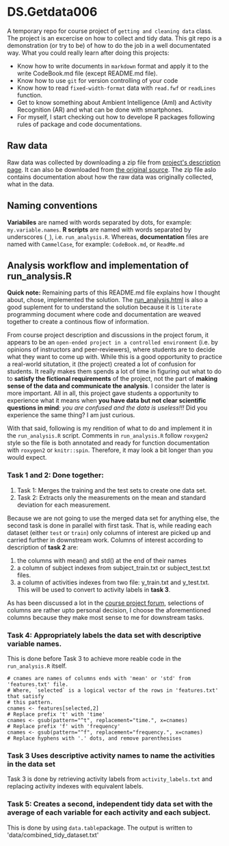 DS.Getdata006
=============

A temporary repo for course project of `getting and cleaning data` class. The project is an excercise on how to collect and tidy data. This git repo is a demonstration (or try to be) of how to do the job in a well documentated way. What you could really learn after doing this projects:

* Know how to write documents in `markdown` format and apply it to the write CodeBook.md file (except README.md file). 
* Know how to use `git` for version controlling of your code
* Know how to read `fixed-width-format` data with `read.fwf` or `readLines` function.
* Get to know something about Ambient Intelligence (AmI) and Activity Recognition (AR) and what can be done with smartphones.
* For myself, I start checking out how to develope R packages following rules of package and code documentations. 

Raw data
-----------------

Raw data was collected by downloading a zip file from [project's description page](https://d396qusza40orc.cloudfront.net/getdata%2Fprojectfiles%2FUCI%20HAR%20Dataset.zip). It can also be downloaded from [the original source](http://archive.ics.uci.edu/ml/datasets/Human+Activity+Recognition+Using+Smartphones). The zip file aslo contains documentation about how the raw data was originally collected, what in the data.

Naming conventions
-----------------

**Variabiles** are named with words separated by dots, for example: `my.variable.names`. **R scripts** are named with words separated by underscores (`_`), i.e. `run_analysis.R`. Whereas, **documentation** files are named with `CammelCase`, for example: `CodeBook.md`, or `ReadMe.md` 

Analysis workflow and implementation of run_analysis.R
----------------

**Quick note:** Remaining parts of this README.md file explains how I thought about, chose, implemented the solution. The [run_analysis.html](./run_analysis.html) is also a good suplement for to understand the solution because it is `literate` programming document where code and documentation are weaved together to create a continous flow of information. 

From course project description and discussions in the project forum, it appears to be an `open-ended project in a controlled environment` (i.e. by opinions of instructors and peer-reviewers), where students are to decide what they want to come up with. While this is a good opportunity to practice a real-world situtation, it (the project) created a lot of confusion for students. It really makes them spends a lot of time in figuring out what to do to **satisfy the fictional requirements** of the project, not the part of **making sense of the data and communicate the analysis**. I consider the later is more important. All in all, this project gave students a opportunity to experience what it means when **you have data but not clear scientific questions in mind**: _you are confused and the data is useless!!!_ Did you experience the same thing? I am just curious. 

With that said, following is my rendition of what to do and implement it in the `run_analysis.R` script. Comments in `run_analysis.R` follow `roxygen2` style so the file is both annotated and ready for function documentation with `roxygen2` or `knitr::spin`. Therefore, it may look a bit longer than you would expect.   

### Task 1 and 2: Done together:

1. Task 1: Merges the training and the test sets to create one data set.
2. Task 2: Extracts only the measurements on the mean and standard deviation for each measurement. 

Because we are not going to use the merged data set for anything else, the second task is done in parallel with first task. That is, while reading each dataset (either `test` or `train`) only columns of interest are picked up and carried further in downstream work. Columns of interest according to description of **task 2** are:

  1. the columns with mean() and std() at the end of their names
  2. a column of subject indexes from subject_train.txt or subject_test.txt files. 
  3. a column of activities indexes from two file: y_train.txt and y_test.txt. This will be used to convert to activity labels in **task 3**. 

As has been discussed a lot in the [course project forum](https://class.coursera.org/getdata-006/forum/list?forum_id=10009), selections of columns are rather upto personal decision, I choose the aforementioned columns because they make most sense to me for downstream tasks.

### Task 4: Appropriately labels the data set with descriptive variable names.

This is done before Task 3 to achieve more reable code in the `run_analysis.R` itself. 
```{r}
# cnames are names of columns ends with 'mean' or 'std' from 'features.txt' file. 
# Where, `selected` is a logical vector of the rows in 'features.txt' that satisfy 
# this pattern.
cnames <- features[selected,2]
# Replace prefix 't' with 'time'
cnames <- gsub(pattern="^t", replacement="time.", x=cnames)
# Replace prefix 'f' with 'frequency'
cnames <- gsub(pattern="^f", replacement="frequency.", x=cnames)
# Replace hyphens with '.' dots, and remove parenthesises 
```
### Task 3 Uses descriptive activity names to name the activities in the data set

Task 3 is done by retrieving activity labels from `activity_labels.txt` and replacing activity indexes with equivalent labels.  

### Task 5: Creates a second, independent tidy data set with the average of each variable for each activity and each subject.

This is done by using `data.table`package. The output is written to 'data/combined_tidy_dataset.txt'

  
